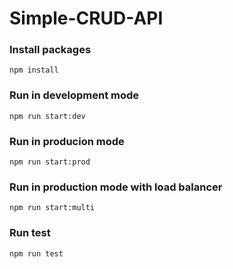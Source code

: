 # Simple-CRUD-API

### Install packages
```
npm install
```

### Run in development mode
```
npm run start:dev
```

### Run in producion mode
```
npm run start:prod
```

### Run in production mode with load balancer
```
npm run start:multi
```

### Run test
```
npm run test
```